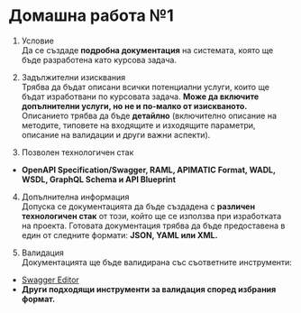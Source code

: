 # Домашна работа №1

1. Условие  
Да се създаде **подробна документация** на системата, която ще бъде разработена като курсова задача.

2. Задължителни изисквания  
Трябва да бъдат описани всички потенциални услуги, които ще бъдат изработвани по курсовата задача. **Може да включите допълнителни услуги, но не и по-малко от изискваното.** Описанието трябва да бъде **детайлно** (включително описание на методите, типовете на входящите и изходящите параметри, описание на валидации и други важни аспекти).

3. Позволен технологичен стак  
* **OpenAPI Specification/Swagger, RAML, APIMATIC Format, WADL, WSDL, GraphQL Schema и API Blueprint**  

4. Допълнителна информация  
Допуска се документацията да бъде създадена с **различен технологичен стак** от този, който ще се използва при изработката на проекта. Готовата документация трябва да бъде предоставена в един от следните формати: **JSON, YAML или XML.**

5. Валидация  
Документацията ще бъде валидирана със съответните инструменти:  
* [Swagger Editor](https://editor.swagger.io/)  
* **Други подходящи инструменти за валидация според избрания формат.**